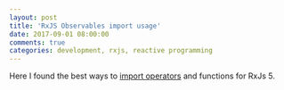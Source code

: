 ```yaml
---
layout: post
title: 'RxJS Observables import usage'
date: 2017-09-01 08:00:00
comments: true
categories: development, rxjs, reactive programming
---
```


Here I found the best ways to [import operators][import] and functions for RxJs 5.

[import]: https://stackoverflow.com/questions/42376972/best-way-to-import-observable-from-rxjs
